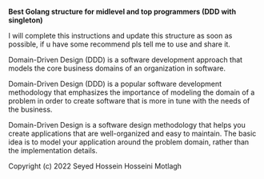 <b>Best Golang structure for midlevel and top programmers (DDD with singleton)</b>

I will complete this instructions and update this structure as soon as possible, if u have some recommend pls tell me to use and share it.

Domain-Driven Design (DDD) is a software development approach that models the core business domains of an organization in software.

Domain-Driven Design (DDD) is a popular software development methodology that emphasizes the importance of modeling the domain of a problem in order to create software that is more in tune with the needs of the business.

Domain-Driven Design is a software design methodology that helps you create applications that are well-organized and easy to maintain. The basic idea is to model your application around the problem domain, rather than the implementation details.

Copyright (c) 2022 Seyed Hossein Hosseini Motlagh
